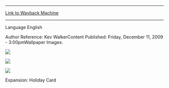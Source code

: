 
---
[Link to Wayback Machine](https://web.archive.org/web/20160128045702/http://magic.wizards.com/en/articles/wallpapers/seasons-beatings)

[_metadata_:generator]:- "Drupal 7 (http://drupal.org)"
[_metadata_:node]:- "323396"
[_metadata_:source]:- "article"
[_metadata_:title]:- "Season's Beatings"
[_metadata_:wayback_capture_timestamp]:- "2016-01-28 04:57:02"
[_metadata_:wayback_raw_url]:- "https://web.archive.org/web/20160128045702id_/http://magic.wizards.com/en/articles/wallpapers/seasons-beatings"
[_metadata_:wayback_url]:- "http://magic.wizards.com/en/articles/wallpapers/seasons-beatings"
---






Language 
 English

Author Reference: Kev WalkerContent Published: Friday, December 11, 2009 - 3:00pmWallpaper Images: 

[![](http://magic.wizards.com/sites/mtg/files/styles/large/public/images/wallpaper/WP_seasonsbeatings_2560x1600.jpg?itok=VepN0ahQ)](http://magic.wizards.com/sites/mtg/files/images/wallpaper/WP_seasonsbeatings_2560x1600.jpg) 



[![](http://magic.wizards.com/sites/mtg/files/styles/large/public/images/wallpaper/WP_seasonsbeatings_1280x960.jpg?itok=WBbJIpM1)](http://magic.wizards.com/sites/mtg/files/images/wallpaper/WP_seasonsbeatings_1280x960.jpg) 



[![](http://magic.wizards.com/sites/mtg/files/styles/large/public/images/wallpaper/WP_seasonsbeatings_320x480.jpg?itok=kHiGkcL6)](http://magic.wizards.com/sites/mtg/files/images/wallpaper/WP_seasonsbeatings_320x480.jpg) 

Expansion: Holiday Card  

 
